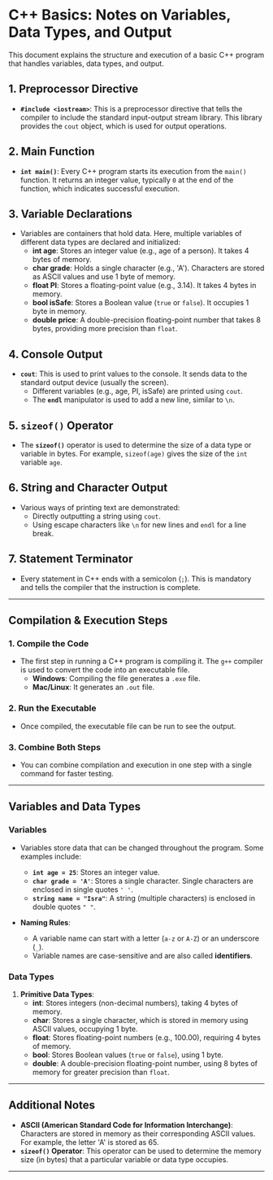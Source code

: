 # C++ Basics: Notes on Variables, Data Types, and Output

This document explains the structure and execution of a basic C++ program that handles variables, data types, and output.

## 1. Preprocessor Directive
- **`#include <iostream>`**: This is a preprocessor directive that tells the compiler to include the standard input-output stream library. This library provides the `cout` object, which is used for output operations.

## 2. Main Function
- **`int main()`**: Every C++ program starts its execution from the `main()` function. It returns an integer value, typically `0` at the end of the function, which indicates successful execution.

## 3. Variable Declarations
- Variables are containers that hold data. Here, multiple variables of different data types are declared and initialized:
  - **int age**: Stores an integer value (e.g., age of a person). It takes 4 bytes of memory.
  - **char grade**: Holds a single character (e.g., 'A'). Characters are stored as ASCII values and use 1 byte of memory.
  - **float PI**: Stores a floating-point value (e.g., 3.14). It takes 4 bytes in memory.
  - **bool isSafe**: Stores a Boolean value (`true` or `false`). It occupies 1 byte in memory.
  - **double price**: A double-precision floating-point number that takes 8 bytes, providing more precision than `float`.

## 4. Console Output
- **`cout`**: This is used to print values to the console. It sends data to the standard output device (usually the screen).
  - Different variables (e.g., age, PI, isSafe) are printed using `cout`.
  - The **`endl`** manipulator is used to add a new line, similar to `\n`.

## 5. `sizeof()` Operator
- The **`sizeof()`** operator is used to determine the size of a data type or variable in bytes. For example, `sizeof(age)` gives the size of the `int` variable `age`.

## 6. String and Character Output
- Various ways of printing text are demonstrated:
  - Directly outputting a string using `cout`.
  - Using escape characters like `\n` for new lines and `endl` for a line break.

## 7. Statement Terminator
- Every statement in C++ ends with a semicolon (`;`). This is mandatory and tells the compiler that the instruction is complete.

---

## Compilation & Execution Steps

### 1. **Compile the Code**
- The first step in running a C++ program is compiling it. The `g++` compiler is used to convert the code into an executable file.
  - **Windows**: Compiling the file generates a `.exe` file.
  - **Mac/Linux**: It generates an `.out` file.

### 2. **Run the Executable**
- Once compiled, the executable file can be run to see the output.

### 3. **Combine Both Steps**
- You can combine compilation and execution in one step with a single command for faster testing.

---

## Variables and Data Types

### Variables
- Variables store data that can be changed throughout the program. Some examples include:
  - **`int age = 25`**: Stores an integer value.
  - **`char grade = 'A'`**: Stores a single character. Single characters are enclosed in single quotes `' '`.
  - **`string name = "Isra"`**: A string (multiple characters) is enclosed in double quotes `" "`.

- **Naming Rules**:
  - A variable name can start with a letter (`a-z` or `A-Z`) or an underscore (`_`).
  - Variable names are case-sensitive and are also called **identifiers**.

### Data Types

1. **Primitive Data Types**:
   - **int**: Stores integers (non-decimal numbers), taking 4 bytes of memory.
   - **char**: Stores a single character, which is stored in memory using ASCII values, occupying 1 byte.
   - **float**: Stores floating-point numbers (e.g., 100.00), requiring 4 bytes of memory.
   - **bool**: Stores Boolean values (`true` or `false`), using 1 byte.
   - **double**: A double-precision floating-point number, using 8 bytes of memory for greater precision than `float`.

---

## Additional Notes

- **ASCII (American Standard Code for Information Interchange)**: Characters are stored in memory as their corresponding ASCII values. For example, the letter 'A' is stored as 65.
- **`sizeof()` Operator**: This operator can be used to determine the memory size (in bytes) that a particular variable or data type occupies.

---
